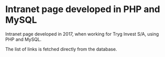 # Intranet page developed in PHP and MySQL 

Intranet page developed in 2017, when working for Tryg Invest S/A, using PHP and MySQL.

The list of links is fetched directly from the database.